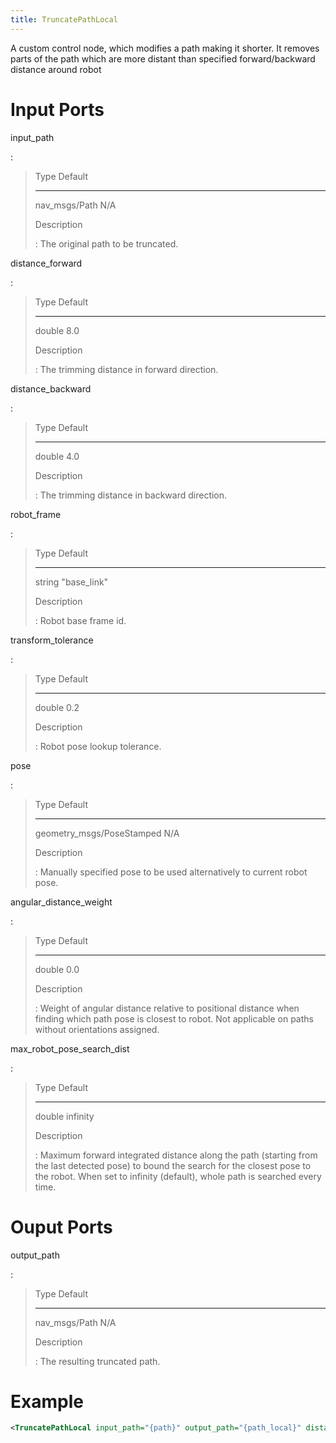 ```yaml
---
title: TruncatePathLocal
---
```


A custom control node, which modifies a path making it shorter. It removes parts of the path which are more distant than specified forward/backward distance around robot

# Input Ports

input_path

:   

>   Type            Default
>   --------------- ---------
>   nav_msgs/Path   N/A
>
> Description
>
> :   The original path to be truncated.

distance_forward

:   

>   Type     Default
>   -------- ---------
>   double   8.0
>
> Description
>
> :   The trimming distance in forward direction.

distance_backward

:   

>   Type     Default
>   -------- ---------
>   double   4.0
>
> Description
>
> :   The trimming distance in backward direction.

robot_frame

:   

>   Type     Default
>   -------- ---------------
>   string   \"base_link\"
>
> Description
>
> :   Robot base frame id.

transform_tolerance

:   

>   Type     Default
>   -------- ---------
>   double   0.2
>
> Description
>
> :   Robot pose lookup tolerance.

pose

:   

>   Type                        Default
>   --------------------------- ---------
>   geometry_msgs/PoseStamped   N/A
>
> Description
>
> :   Manually specified pose to be used alternatively to current robot pose.

angular_distance_weight

:   

>   Type     Default
>   -------- ---------
>   double   0.0
>
> Description
>
> :   Weight of angular distance relative to positional distance when finding which path pose is closest to robot. Not applicable on paths without orientations assigned.

max_robot_pose_search_dist

:   

>   Type     Default
>   -------- ----------
>   double   infinity
>
> Description
>
> :   Maximum forward integrated distance along the path (starting from the last detected pose) to bound the search for the closest pose to the robot. When set to infinity (default), whole path is searched every time.

# Ouput Ports

output_path

:   

>   Type            Default
>   --------------- ---------
>   nav_msgs/Path   N/A
>
> Description
>
> :   The resulting truncated path.

# Example

``` xml
<TruncatePathLocal input_path="{path}" output_path="{path_local}" distance_forward="3.5" distance_backward="2.0" robot_frame="base_link"/>
```
